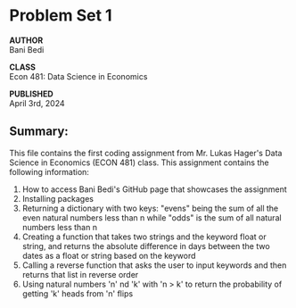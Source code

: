 # Problem Set 1

**AUTHOR**  
Bani Bedi

**CLASS**  
Econ 481: Data Science in Economics

**PUBLISHED**  
April 3rd, 2024

## Summary: 
This file contains the first coding assignment from Mr. Lukas Hager's Data Science in Economics (ECON 481) class. This assignment contains the following information:

1. How to access Bani Bedi's GitHub page that showcases the assignment
2. Installing packages
3. Returning a dictionary with two keys: "evens" being the sum of all the even natural numbers less than n while "odds" is the sum of all natural numbers less than n
4. Creating a function that takes two strings and the keyword float or string, and returns the absolute difference in days between the two dates as a float or string based on the keyword
5. Calling a reverse function that asks the user to input keywords and then returns that list in reverse order
6. Using natural numbers 'n' nd 'k' with 'n > k' to return the probability of getting 'k' heads from 'n' flips
